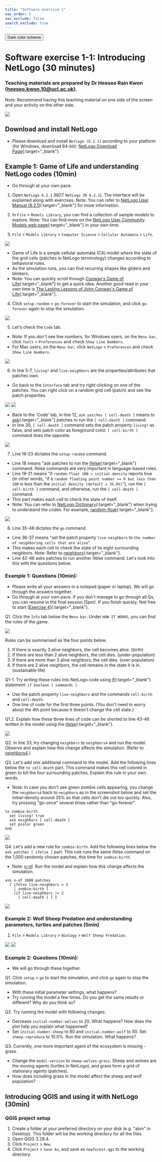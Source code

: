 ```yaml
---
title: "Software exercise 1"
nav_order: 5
nav_exclude: false
search_exclude: true
---
```


<button class="btn js-toggle-dark-mode">Dark color scheme</button>

<script type="text/javascript" src="{{ "/assets/js/dark-mode-preview.js" | absolute_url }}"></script>

# Software exercise 1-1: Introducing NetLogo (30 minutes)
### Teaching materials are prepared by Dr Heeseo Rain Kwon (heeseo.kwon.10@ucl.ac.uk). 

Note: Recommend having this teaching material on one side of the screen and your activity on the other side.

![](statics/netlogo_download.png)

## Download and install NetLogo
- Please download and install `NetLogo (6.2.1)` according to your platform (for Windows, download 64-bit): [NetLogo Download Page](https://ccl.northwestern.edu/netlogo/6.2.1/){:target="_blank"}.

## Example 1: Game of Life and understanding NetLogo codes (10min)
- Go through at your own pace.

1. Open `NetLogo 6.2.1` (NOT `NetLogo 3D 6.2.1`). The interface will be explained along with exercises. Note: You can refer to [NetLogo User Manual (6.2.1)](https://ccl.northwestern.edu/netlogo/6.2.1/docs/){:target="_blank"} for more information.
2. In `File` > `Models Library`, you can find a collection of sample models to explore. Note: You can find more on the [NetLogo User Community Models web page](http://ccl.northwestern.edu/netlogo/models/community/index.cgi){:target="_blank"} in your own time.

3. `File` > `Models Library` > `Computer Science` > `Cellular Automata` > `Life`.

![](statics/life1.png)

- Game of Life is a simple cellular automata (CA) model where the state of the grid cells (patches in NetLogo terminology) changes according to behavioral rules. 
- As the simulation runs, you can find recurring shapes like gliders and blinkers. 
- Note: You can quickly scroll through [Conway's Game of Life](https://en.wikipedia.org/wiki/Conway%27s_Game_of_Life){:target="_blank"} to get a quick idea. Another good read in your own time is [The Lasting Lessons of John Conway's Game of Life](https://www.nytimes.com/2020/12/28/science/math-conway-game-of-life.html){:target="_blank"}.

4. Click `setup-random` > `go-forever` to start the simulation, and click `go-forever` again to stop the simulation.

![](statics/life2.png)

5. Let's check the `Code` tab. 
- Note: If you don't see line numbers, for Windows users, on the `Menu bar`, click `Tools` > `Preferences` and check `Show Line Numbers`. 
- For Mac users, on the `Menu bar`, click `NetLogo` > `Preferences` and check `Show Line Numbers`. 

![](statics/life3.png)

6. In line 5-7, `living?` and `live-neighbors` are the properties/attributes that patches own. 
- Go back to the `Interface` tab and try right-clicking on one of the patches. You can right click on a random grid cell (patch) and see the patch properties.

![](statics/life4.png)
![](statics/life5.png)

- Back to the 'Code' tab, in line 12, `ask patches [ cell-death ]` means to [ask](http://ccl.northwestern.edu/netlogo/docs/dict/ask.html){:target="_blank"} patches to run the `[ cell-death ]` command. 
- In line 30, `[ cell-death ]` command sets the patch property `living?` as false, and sets patch color as foreground color. `[ cell-birth ]` command does the opposite.

![](statics/life6.png)

7. Line 16-23 dictates the `setup-random` command.
- Line 18 means "ask patches to run the [ifelse](http://ccl.northwestern.edu/netlogo/docs/dict/ifelse.html){:target="_blank"} command. ifelse commands are very important in language-based rules. 
- Line 19-21 means "if `random-float 100 < initial-density` reports true (in other words, "if a `random floating point number >= 0 but less than 100` is less than the `initial density (default = 35.0%)`"), run the `[ cell-birth ]` command, and otherwise, run the `[ cell-death ]` command. 
- This part makes each cell to check the state of itself.
- Note: You can refer to [NetLogo Dictionary](http://ccl.northwestern.edu/netlogo/docs/index2.html){:target="_blank"} when trying to understand the codes. For example, [random-float](http://ccl.northwestern.edu/netlogo/docs/dict/random-float.html){:target="_blank"}.

![](statics/life7.png)

8. Line 35-48 dictates the `go` command.
- Line 36-37 means "set the patch property `live-neighbors` to `the number of neighboring cells that are alive`". 
- This makes each cell to check the state of its eight surrounding neighbors. Note: Refer to [neighbors](http://ccl.northwestern.edu/netlogo/docs/dict/neighbors.html){:target="_blank"}.
- Line 42-46 asks patches to run another ifelse command. Let's look into this with the questions below.

### Example 1: Questions (10min):
- Please write all your answers in a notepad (paper or laptop). We will go through the answers together.
- Go through at your own pace. If you don't manage to go through all Qs, you can resume in the final session (5pm). If you finish quickly, feel free to start [[Exercise 4]](./exercise4.md){:target="_blank"}.

Q1. Click the `Info` tab below the `Menu bar`. Under `HOW IT WORKS`, you can find the rules of the game. 

![](statics/life8.png)

Rules can be summarised as the four points below. 
1. If there is exactly 3 alive neighbors, the cell becomes alive. (birth)
2. If there are less than 2 alive neighbors, the cell dies. (under-population)
3. If there are more than 3 alive neighbors, the cell dies. (over-population)
4. If there are 2 alive neighbors, the cell remains in the state it is in. (sustainable life)

Q1-1. Try writing these rules into NetLogo code using [if](http://ccl.northwestern.edu/netlogo/docs/dict/if.html){:target="_blank"} statement: `if boolean [ commands ]`.
- Use the patch property `live-neighbors` and the commands `cell-birth` and `cell-death`.
- One line of code for the first three points. (You don't need to worry about the 4th point because it doesn't change the cell state.)

Q1.2. Explain how these three lines of code can be shorted to line 43-46 written in the model using the [ifelse](http://ccl.northwestern.edu/netlogo/docs/dict/ifelse.html){:target="_blank"}.

![](statics/Sup2_gameoflife3.PNG)

Q2. In line 33, try changing `neighbors` to `neighbors4` and run the model. Observe and explain how this change affects the simulation. (Refer to [neighbors4](http://ccl.northwestern.edu/netlogo/docs/dict/neighbors.html).)

Q3. Let's add one additional command to the model. Add the following lines below the `to cell-death` part. This command makes this cell colored in green to kill the four surrounding patches.  Explain this rule in your own words. 
- Note: In case you don't see green zombie cells appearing, you change the `neighbors4` back to `neighbors` as in the screenshot below and set the initial-density around 35% so that cells don't die out too quickly. Also, try pressing "go-once" several times rather than "go-forever".
```
to zombie-birth
  set living? true
  ask neighbors [ cell-death ]
  set pcolor green
end
```
![](statics/Sup2_gameoflife4.PNG)

Q4. Let's add a new rule for `zombie-birth`. Add the following lines below the `ask patches [ ifelse ]` part. This rule runs the same ifelse command on the 1,000 randomly chosen patches, this time for `zombie-birth`.
- Note: [n-of](http://ccl.northwestern.edu/netlogo/docs/dict/n-of.html). Run the model and explain how this change affects the simulation.
```
ask n-of 1000 patches
  [ ifelse live-neighbors = 3
    [ zombie-birth ]
    [if live-neighbors != 2
      [ cell-death ] ] ]
```         
![](statics/Sup2_gameoflife5.PNG)


### Example 2: Wolf Sheep Predation and understanding parameters, turtles and patches (5min)
1. `File` > `Models Library` > `Biology` > `Wolf Sheep Predation`.

![](statics/Sup2_wolfsheep1.PNG)
![](statics/Sup2_wolfsheep2.PNG)

### Example 2: Questions (10min): 
- We will go through these together.

Q1. Click `setup` > `go` to start the simulation, and click `go` again to stop the simulation.
- With these initial parameter settings, what happens?
- Try running the model a few times. Do you get the same results or different? Why do you think so?

Q2. Try running the model with following changes:
- Decrease `initial-number-wolves` to 20. What happens? How does the plot help you explain what happened?
- Set `initial-number-sheep` to 80 and `initial-number-wolf` to 50. Set `sheep-reproduce` to 10.0%. Run the simulation. What happens?

Q3. Currently, one more important agent of the ecosystem is missing - grass.
- Change the `model-version` to `sheep-wolves-grass`. Sheep and wolves are the moving agents (turtles in NetLogo), and grass form a grid of stationary agents (patches).
- How does including grass in the model affect the sheep and wolf population?

## Introducing QGIS and using it with NetLogo (30min)

### QGIS project setup
1. Create a folder at your preferred directory on your disk (e.g. "abm" in Desktop). This folder will be the working directory for all the files.
2. Open QGIS 3.28.4.
3. Click `Project` > `New`.
4. Click `Project` > `Save As`, and save as `newforest.qgz` to the working directory. 

